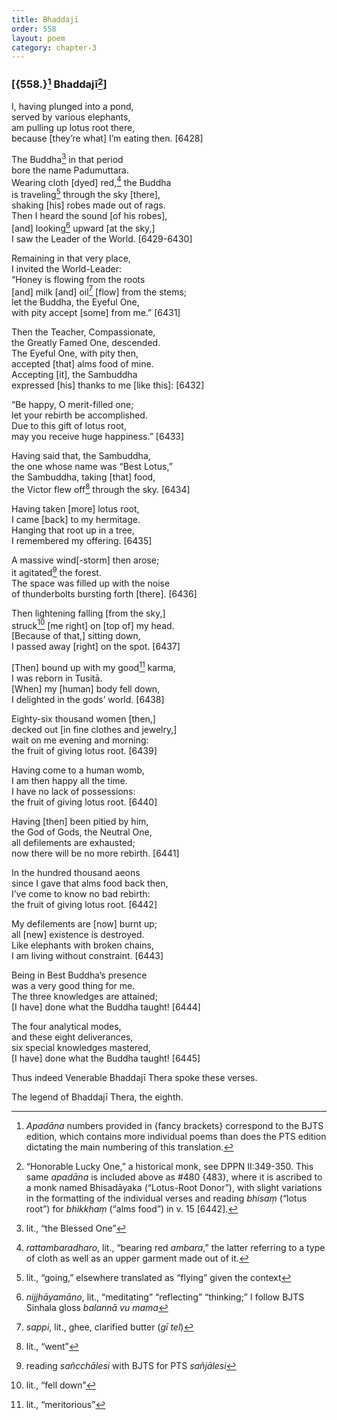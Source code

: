 ```yaml
---
title: Bhaddajī
order: 558
layout: poem
category: chapter-3
---
```


### \[{558.}[^1] Bhaddajī[^2]\]

I, having plunged into a pond,  
served by various elephants,  
am pulling up lotus root there,  
because \[they’re what\] I’m eating then. \[6428\]

The Buddha[^3] in that period  
bore the name Padumuttara.  
Wearing cloth \[dyed\] red,[^4] the Buddha  
is traveling[^5] through the sky \[there\],  
shaking \[his\] robes made out of rags.  
Then I heard the sound \[of his robes\],  
\[and\] looking[^6] upward \[at the sky,\]  
I saw the Leader of the World. \[6429-6430\]

Remaining in that very place,  
I invited the World-Leader:  
“Honey is flowing from the roots  
\[and\] milk \[and\] oil[^7] \[flow\] from the stems;  
let the Buddha, the Eyeful One,  
with pity accept \[some\] from me.” \[6431\]

Then the Teacher, Compassionate,  
the Greatly Famed One, descended.  
The Eyeful One, with pity then,  
accepted \[that\] alms food of mine.  
Accepting \[it\], the Sambuddha  
expressed \[his\] thanks to me \[like this\]: \[6432\]

“Be happy, O merit-filled one;  
let your rebirth be accomplished.  
Due to this gift of lotus root,  
may you receive huge happiness.” \[6433\]

Having said that, the Sambuddha,  
the one whose name was “Best Lotus,”  
the Sambuddha, taking \[that\] food,  
the Victor flew off[^8] through the sky. \[6434\]

Having taken \[more\] lotus root,  
I came \[back\] to my hermitage.  
Hanging that root up in a tree,  
I remembered my offering. \[6435\]

A massive wind\[-storm\] then arose;  
it agitated[^9] the forest.  
The space was filled up with the noise  
of thunderbolts bursting forth \[there\]. \[6436\]

Then lightening falling \[from the sky,\]  
struck[^10] \[me right\] on \[top of\] my head.  
\[Because of that,\] sitting down,  
I passed away \[right\] on the spot. \[6437\]

\[Then\] bound up with my good[^11] karma,  
I was reborn in Tusitā.  
\[When\] my \[human\] body fell down,  
I delighted in the gods’ world. \[6438\]

Eighty-six thousand women \[then,\]  
decked out \[in fine clothes and jewelry,\]  
wait on me evening and morning:  
the fruit of giving lotus root. \[6439\]

Having come to a human womb,  
I am then happy all the time.  
I have no lack of possessions:  
the fruit of giving lotus root. \[6440\]

Having \[then\] been pitied by him,  
the God of Gods, the Neutral One,  
all defilements are exhausted;  
now there will be no more rebirth. \[6441\]

In the hundred thousand aeons  
since I gave that alms food back then,  
I’ve come to know no bad rebirth:  
the fruit of giving lotus root. \[6442\]

My defilements are \[now\] burnt up;  
all \[new\] existence is destroyed.  
Like elephants with broken chains,  
I am living without constraint. \[6443\]

Being in Best Buddha’s presence  
was a very good thing for me.  
The three knowledges are attained;  
\[I have\] done what the Buddha taught! \[6444\]

The four analytical modes,  
and these eight deliverances,  
six special knowledges mastered,  
\[I have\] done what the Buddha taught! \[6445\]

Thus indeed Venerable Bhaddajī Thera spoke these verses.

The legend of Bhaddajī Thera, the eighth.

[^1]: *Apadāna* numbers provided in {fancy brackets} correspond to the BJTS edition, which contains more individual poems than does the PTS edition dictating the main numbering of this translation.

[^2]: “Honorable Lucky One,” a historical monk, see DPPN II:349-350. This same *apadāna* is included above as \#480 {483}, where it is ascribed to a monk named Bhisadāyaka (“Lotus-Root Donor”), with slight variations in the formatting of the individual verses and reading *bhisaṃ* (“lotus root”) for *bhikkhaṃ* (“alms food”) in v. 15 \[6442\].

[^3]: lit., “the Blessed One”

[^4]: *rattambaradharo*, lit., “bearing red *ambara*,” the latter referring to a type of cloth as well as an upper garment made out of it.

[^5]: lit., “going,” elsewhere translated as “flying” given the context

[^6]: *nijjhāyamāno*, lit., “meditating” “reflecting” “thinking;” I follow BJTS Sinhala gloss *balannā vu mama*

[^7]: *sappi*, lit., ghee, clarified butter (*gī tel*)

[^8]: lit., “went”

[^9]: reading *sañ<span class="diacritics" data-state="on">c</span><span class="no-diacritics" data-state="off">ch</span>ālesi* with BJTS for PTS *sañjālesi*

[^10]: lit., “fell down”

[^11]: lit., “meritorious”
